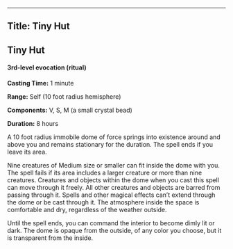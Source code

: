 -------------------------
Title: Tiny Hut
-------------------------

## Tiny Hut

#### 3rd-level evocation (ritual)


**Casting Time:** 1 minute

**Range:** Self (10 foot radius hemisphere)

**Components:** V, S, M (a small crystal bead)

**Duration:** 8 hours


A 10 foot radius immobile dome of force springs into existence
around and above you and remains stationary for the duration. The spell
ends if you leave its area.

Nine creatures of Medium size or smaller can fit inside the dome with
you. The spell fails if its area includes a larger creature or more than
nine creatures. Creatures and objects within the dome when you cast this
spell can move through it freely. All other creatures and objects are
barred from passing through it. Spells and other magical effects can’t
extend through the dome or be cast through it. The atmosphere inside the
space is comfortable and dry, regardless of the weather outside.

Until the spell ends, you can command the interior to become dimly lit
or dark. The dome is opaque from the outside, of any color you choose,
but it is transparent from the inside.


